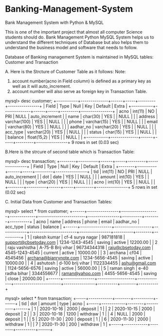 # Banking-Management-System
Bank Management System with Python &amp; MySQL

This is one of the important project that almost all computer Science students should do. Bank Management Python MySQL System helps us to understand the different techniques of Database but also helps them to understand the business model and software that needs to follow. 

Database of Banking management System is maintained in MySQL tables: Customer and Transaction

A. Here is the Strcture of Customer Table as it follows:
Note: 
  1. account number(acno in Field column) is defined as a primary key as well as it will auto_increment.
  2. account number will also serve as foreign key in Transaction Table.
  
  mysql> desc customer;
  +-----------+--------------+------+-----+---------+----------------+
  | Field     | Type         | Null | Key | Default | Extra          |
  +-----------+--------------+------+-----+---------+----------------+
  | acno      | int(11)      | NO   | PRI | NULL    | auto_increment |
  | name      | char(30)     | YES  |     | NULL    |                |
  | address   | varchar(100) | YES  |     | NULL    |                |
  | phone     | varchar(15)  | YES  |     | NULL    |                |
  | email     | varchar(80)  | YES  |     | NULL    |                |
  | aadhar_no | varchar(20)  | YES  |     | NULL    |                |
  | acc_type  | varchar(20)  | YES  |     | NULL    |                |
  | status    | char(15)     | YES  |     | NULL    |                |
  | balance   | float(15,2)  | YES  |     | NULL    |                |
  +-----------+--------------+------+-----+---------+----------------+
  9 rows in set (0.03 sec)

B.Here is the strcure of second table which is Transaction Table:

  mysql> desc transaction;
  +--------+----------+------+-----+---------+----------------+
  | Field  | Type     | Null | Key | Default | Extra          |
  +--------+----------+------+-----+---------+----------------+
  | tid    | int(11)  | NO   | PRI | NULL    | auto_increment |
  | dot    | date     | YES  |     | NULL    |                |
  | amount | int(10)  | YES  |     | NULL    |                |
  | type   | char(20) | YES  |     | NULL    |                |
  | acno   | int(10)  | YES  |     | NULL    |                |
  +--------+----------+------+-----+---------+----------------+
  5 rows in set (0.02 sec)

C. Initial Data from Customer and Transaction Tables:
  
  mysql> select * from customer;
  +------+----------------+-------------------+-------------+------------------------+----------------+----------+--------+----------+
  | acno | name           | address           | phone       | email                  | aadhar_no      | acc_type | status | balance  |
  +------+----------------+-------------------+-------------+------------------------+----------------+----------+--------+----------+
  |    1 | rakesh kumar   | cf-4 surya nagar  | 987181818   | support@cbsetoday.com  | 1234-1243-4545 | saving   | active | 12200.00 |
  |    2 | raju vashistha | A-75-B Brij vihar | 96734344318 | raju@cbsetoday.com     | 4545-1243-4545 | current  | active | 10000.00 |
  |    3 | archana        | cf04              | 4545456     | archana@bianrynote.com | 1234-5656-4545 | saving   | active | 10000.00 |
  |    4 | ashutosh       | d-100 brij vihar  | 1122334455  | ashu@gmail.com         | 1124-5656-6576 | saving   | active | 56000.00 |
  |    5 | raman singh    | e-40 radha bihar  | 3344556677  | raman@yahoo.com        | 4455-5656-4545 | saving   | close  | 20000.00 |
  +------+----------------+-------------------+-------------+------------------------+----------------+----------+--------+----------+

  mysql> select * from transaction;
  +-----+------------+--------+----------+------+
  | tid | dot        | amount | type     | acno |
  +-----+------------+--------+----------+------+
  |   1 | 2020-10-16 |   2000 | deposit  |    1 |
  |   2 | 2020-10-15 |   2000 | deposit  |    2 |
  |   3 | 2020-10-18 |   1200 | withdraw |    1 |
  |   4 | NULL       |   2000 | deposit  |    1 |
  |   5 | 2020-11-30 |    200 | deposit  |    1 |
  |   6 | 2020-11-30 |   2000 | withdraw |    1 |
  |   7 | 2020-11-30 |    200 | withdraw |    1 |
  +-----+------------+--------+----------+------+
